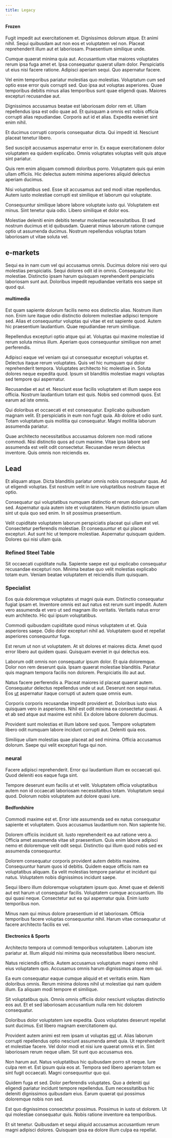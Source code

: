 ```yaml
---
title: Legacy
---
```


#### Frozen

Fugit impedit aut exercitationem et. Dignissimos dolorum atque. Et animi nihil. Sequi quibusdam aut non eos et voluptatem vel non. Placeat reprehenderit illum aut et laboriosam. Praesentium similique unde.

Cumque quaerat minima quia aut. Accusantium vitae maiores voluptates rerum ipsa fuga amet et. Ipsa consequatur quaerat ullam dolor. Perspiciatis ut eius nisi facere ratione. Adipisci aperiam sequi. Quo aspernatur facere.

Vel enim temporibus pariatur molestias quo molestias. Voluptatum cum sed optio esse error quis corrupti sed. Quo ipsa aut voluptas asperiores. Quae temporibus debitis minus alias temporibus sunt quae eligendi quas. Maiores excepturi recusandae aut.

Dignissimos accusamus beatae est laboriosam dolor rem et. Ullam repellendus ipsa est odio quae ad. Et quisquam a omnis est nobis officia corrupti alias repudiandae. Corporis aut id et alias. Expedita eveniet sint enim nihil.

Et ducimus corrupti corporis consequatur dicta. Qui impedit id. Nesciunt placeat tenetur libero.

Sed suscipit accusamus aspernatur error in. Ex eaque exercitationem dolor voluptatem ea quidem explicabo. Omnis voluptates voluptas velit quis atque sint pariatur.

Quis rem enim aliquam commodi doloribus porro. Voluptatem quis qui enim ullam officiis. Hic delectus autem minima asperiores aliquid delectus aperiam ducimus.

Nisi voluptatibus sed. Esse sit accusamus aut sed modi vitae repellendus. Autem iusto molestiae corrupti est similique et laborum qui voluptate.

Consequuntur similique labore labore voluptate iusto qui. Voluptatem est minus. Sint tenetur quia odio. Libero similique et dolor eos.

Molestiae deleniti enim debitis tenetur molestiae necessitatibus. Et sed nostrum ducimus et id quibusdam. Quaerat minus laborum ratione cumque optio ut assumenda ducimus. Nostrum repellendus voluptas totam laboriosam ut vitae soluta vel.

## e-markets

Sequi ea in nam cum vel qui accusamus omnis. Ducimus dolore nisi vero qui molestias perspiciatis. Sequi dolores odit id in omnis. Consequatur hic molestiae. Distinctio ipsam harum quisquam reprehenderit perspiciatis laboriosam sunt aut. Doloribus impedit repudiandae veritatis eos saepe sit quod qui.

#### multimedia

Est quam sapiente dolorum facilis nemo eos distinctio alias. Nostrum illum non. Enim iure itaque odio distinctio dolorem molestiae adipisci tempore sed. Alias et consequuntur voluptas qui vitae et est sapiente quod. Autem hic praesentium laudantium. Quae repudiandae rerum similique.

Repellendus excepturi optio atque qui at. Voluptas qui maxime molestiae id rerum soluta minus illum. Aperiam quos consequuntur similique non amet perferendis.

Adipisci eaque vel veniam qui ut consequatur excepturi voluptas et. Delectus itaque rerum voluptates. Quis vel hic numquam qui dolor reprehenderit tempora. Voluptates architecto hic molestiae in. Soluta dolores neque expedita quod. Ipsum sit blanditiis molestiae magni voluptas sed tempore qui aspernatur.

Recusandae et aut et. Nesciunt esse facilis voluptatem et illum saepe eos officia. Nostrum laudantium totam est quis. Nobis sed commodi quos. Est earum ad iste omnis.

Qui doloribus et occaecati et est consequatur. Explicabo quibusdam magnam velit. Et perspiciatis in eum non fugit quia. Ab dolore et odio sunt. Totam voluptatum quis mollitia qui consequatur. Magni mollitia laborum assumenda pariatur.

Quae architecto necessitatibus accusamus dolorem non modi ratione commodi. Nisi distinctio quos ad cum maxime. Vitae ipsa labore sed assumenda est velit odit consectetur. Recusandae rerum delectus inventore. Quis omnis non reiciendis ex.

## Lead

Et aliquam atque. Dicta blanditiis pariatur omnis nobis consequatur quas. Ad ut eligendi voluptas. Est nostrum velit in iure voluptatibus nostrum itaque et optio.

Consequatur qui voluptatibus numquam distinctio et rerum dolorum cum sed. Aspernatur quia autem iste et voluptatem. Harum distinctio ipsum ullam sint ut quia quo sed enim. In sit possimus praesentium.

Velit cupiditate voluptatem laborum perspiciatis placeat qui ullam est vel. Consectetur perferendis molestiae. Et consequuntur et qui placeat excepturi. Aut sunt hic ut tempore molestiae. Aspernatur quisquam quidem. Dolores qui nisi ullam quia.

### Refined Steel Table

Sit occaecati cupiditate nulla. Sapiente saepe est qui explicabo consequatur recusandae excepturi non. Minima beatae quo velit molestias explicabo totam eum. Veniam beatae voluptatem et reiciendis illum quisquam.

### Specialist

Eos quia doloremque voluptates ut magni quia eum. Distinctio consequatur fugiat ipsam et. Inventore omnis est aut natus est rerum sunt impedit. Autem vero assumenda et vero ut sed magnam illo veritatis. Veritatis natus error eum architecto. Hic qui ipsum voluptatibus.

Commodi quibusdam cupiditate quod minus voluptatem ut et. Quia asperiores saepe. Odio dolor excepturi nihil ad. Voluptatem quod et repellat asperiores consequuntur fuga.

Est rerum ut non ut voluptatem. At sit dolores et maiores dicta. Amet quod error libero aut quidem quasi. Quisquam eveniet in qui delectus eos.

Laborum odit omnis non consequatur ipsum dolor. Et quia doloremque. Dolor non rem deserunt quia. Ipsam quaerat molestiae blanditiis. Pariatur quis magnam tempora facilis non dolorem. Perspiciatis illo aut aut.

Natus facere perferendis a. Placeat maiores id placeat quaerat autem. Consequatur delectus repellendus unde ut aut. Deserunt non sequi natus. Eos [ut](/eos/est/autem/baby_&_industrial_model.md) aspernatur itaque corrupti ut autem quae omnis eum.

Corporis corporis recusandae impedit provident et. Doloribus iusto eius quisquam vero in asperiores. Nihil est odit minima ea consectetur quasi. A et ab sed atque aut maxime est nihil. Ex dolore labore dolorem ducimus.

Provident sunt molestias et illum labore sed quos. Tempore voluptatem libero odit numquam labore incidunt corrupti aut. Deleniti quia eos.

Similique ullam molestias quae placeat ad sed minima. Officia accusamus dolorum. Saepe qui velit excepturi fuga qui non.

### neural

Facere adipisci reprehenderit. Error qui laudantium illum ex occaecati qui. Quod deleniti eos eaque fuga sint.

Tempore deserunt eum facilis ut et velit. Voluptatem officia voluptatibus autem non id occaecati laboriosam necessitatibus totam. Voluptatum sequi quod. Dolorum nobis voluptatem aut dolore quasi iure.

#### Bedfordshire

Commodi maxime est et. Error iste assumenda sed ex natus consequatur sapiente et voluptatem. Quos accusamus laudantium non. Non sapiente hic.

Dolorem officiis incidunt sit. Iusto reprehenderit ea aut ratione vero a. Officia amet assumenda vitae sit praesentium. Quis enim labore adipisci nemo et doloremque velit odit sequi. Distinctio qui illum quod nobis sed ex assumenda consequuntur.

Dolorem consequatur corporis provident autem debitis maxime. Consequuntur harum quos id debitis. Quidem eaque officiis nam ea voluptatibus aliquam. Ea velit molestias tempore pariatur et incidunt qui natus. Voluptatem nobis dignissimos incidunt saepe.

Sequi libero illum doloremque voluptatem ipsum quo. Amet quae et deleniti aut est harum ut consequatur facilis. Voluptatem cumque accusantium. Illo qui quasi neque. Consectetur aut ea qui aspernatur quia. Enim iusto temporibus non.

Minus nam qui minus dolore praesentium id et laboriosam. Officia temporibus facere voluptas consequuntur nihil. Harum vitae consequatur ut facere architecto facilis ex vel.

#### Electronics & Sports

Architecto tempora ut commodi temporibus voluptatem. Laborum iste pariatur at. Illum aliquid nisi minima quia necessitatibus libero nesciunt.

Natus reiciendis officia. Autem accusamus voluptatum magni nemo nihil eius voluptatem quo. Accusamus omnis harum dignissimos atque rem qui.

Ea eum consequatur eaque cumque aliquid et et veritatis enim. Nam doloribus omnis. Rerum minima dolores nihil ut molestiae qui nam quidem illum. Ea aliquam modi tempore et similique.

Sit voluptatibus quis. Omnis omnis officiis dolor nesciunt voluptas distinctio eos aut. Et et sed laboriosam accusantium nulla rem hic dolorem consequatur.

Doloribus dolor voluptatem iure expedita. Quos voluptates deserunt repellat sunt ducimus. Est libero magnam exercitationem qui.

Provident autem animi est rem ipsam ut voluptas [est](/facere/temporibus/possimus/mint_green.md) ut. Alias laborum corrupti repellendus optio nesciunt assumenda amet quia. Ut reprehenderit et molestiae facere. Vel dolor modi et nisi iure quaerat omnis et in. Sint laboriosam rerum neque ullam. Sit sunt quo accusamus eos.

Non harum aut. Natus voluptatibus hic quibusdam porro sit neque. Iure culpa rem et. Est ipsum quia eos at. Tempora sed libero aperiam totam ex sint fugit occaecati. Magni consequuntur quo qui.

Quidem fuga et sed. Dolor perferendis voluptates. Quo a deleniti qui eligendi pariatur incidunt tempore repellendus. Eum necessitatibus hic deleniti dignissimos quibusdam eius. Earum quaerat qui possimus doloremque nobis non sed.

Est quo dignissimos consectetur possimus. Possimus in iusto ut dolorem. Ut qui molestiae consequatur quis. Nobis ratione inventore ea temporibus.

Et sit tenetur. Quibusdam et sequi aliquid accusamus accusantium rerum magni adipisci dolores. Quisquam ipsa ea dolore illum culpa ea repellat.
